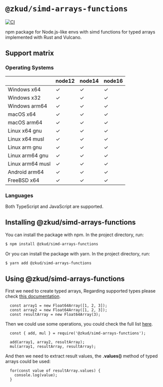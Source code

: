 # `@zkud/simd-arrays-functions`

[![CI](https://github.com/zkud/simd-arrays-functions/actions/workflows/CI.yaml/badge.svg)](https://github.com/zkud/simd-arrays-functions/actions/workflows/CI.yaml)

npm package for Node.js-like envs with simd functions for typed arrays implemented with Rust and Vulcano.

## Support matrix

### Operating Systems

|                  | node12 | node14 | node16 |
| ---------------- | ------ | ------ | ------ |
| Windows x64      | ✓      | ✓      | ✓      |
| Windows x32      | ✓      | ✓      | ✓      |
| Windows arm64    | ✓      | ✓      | ✓      |
| macOS x64        | ✓      | ✓      | ✓      |
| macOS arm64      | ✓      | ✓      | ✓      |
| Linux x64 gnu    | ✓      | ✓      | ✓      |
| Linux x64 musl   | ✓      | ✓      | ✓      |
| Linux arm gnu    | ✓      | ✓      | ✓      |
| Linux arm64 gnu  | ✓      | ✓      | ✓      |
| Linux arm64 musl | ✓      | ✓      | ✓      |
| Android arm64    | ✓      | ✓      | ✓      |
| FreeBSD x64      | ✓      | ✓      | ✓      |

### Languages

Both TypeScript and JavaScript are supported.

## Installing @zkud/simd-arrays-functions

You can install the package with npm. In the project directory, run:

```sh
$ npm install @zkud/simd-arrays-functions
```

Or you can install the package with yarn. In the project directory, run:

```sh
$ yarn add @zkud/simd-arrays-functions
```

## Using @zkud/simd-arrays-functions

First we need to create typed arrays,
Regarding supported types please check [this documentation](123).
```
  const array1 = new Float64Array([1, 2, 3]);
  const array2 = new Float64Array([1, 2, 3]);
  const resultArray = new Float64Array(3);
```

Then we could use some operations, you could check the full list [here](123).
```
  const { add, mul } = require('@zkud/simd-arrays-functions');

  add(array1, array2, resultArray);
  mul(array1, resultArray, resultArray);
```

And then we need to extract result values, the **.values()** method of typed arrays could be used:
```
  for(const value of resultArray.values) {
    console.log(value);
  }
```
